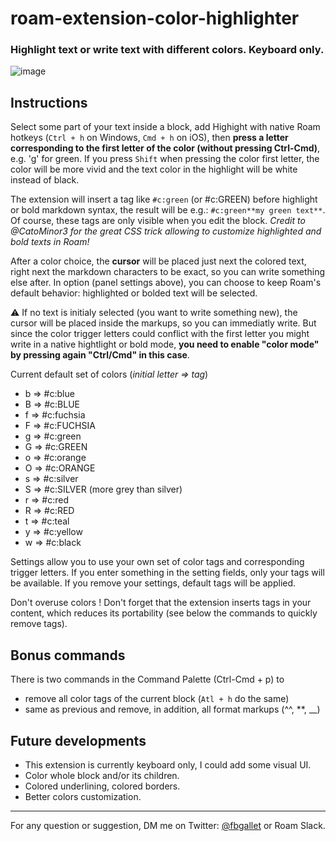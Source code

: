 # roam-extension-color-highlighter

### Highlight text or write text with different colors. Keyboard only.

![image](https://user-images.githubusercontent.com/74436347/182989132-886f244e-a37b-40fa-8010-04bdee184e16.png)

## Instructions
Select some part of your text inside a block, add Highight with native Roam hotkeys (`Ctrl + h` on Windows, `Cmd + h` on iOS), then **press a letter corresponding to the first letter of the color (without pressing Ctrl-Cmd)**, e.g. 'g' for green. If you press `Shift` when pressing the color first letter, the color will be more vivid and the text color in the highlight will be white instead of black.

The extension will insert a tag like `#c:green` (or #c:GREEN) before highlight or bold markdown syntax, the result will be e.g.: `#c:green**my green text**`. Of course, these tags are only visible when you edit the block. _Credit to @CatoMinor3 for the great CSS trick allowing to customize highlighted and bold texts in Roam!_

After a color choice, the **cursor** will be placed just next the colored text, right next the markdown characters to be exact, so you can write something else after. In option (panel settings above), you can choose to keep Roam's default behavior: highlighted or bolded text will be selected.

⚠️ If no text is initialy selected (you want to write something new), the cursor will be placed inside the markups, so you can immediatly write. But since the color trigger letters could conflict with the first letter you might write in a native hightlight or bold mode, **you need to enable "color mode" by pressing again "Ctrl/Cmd" in this case**.

Current default set of colors (_initial letter ⇒ tag_)
- b ⇒ #c:blue
- B ⇒ #c:BLUE 
- f ⇒ #c:fuchsia
- F ⇒ #c:FUCHSIA
- g ⇒ #c:green
- G ⇒ #c:GREEN
- o ⇒ #c:orange
- O ⇒ #c:ORANGE
- s ⇒ #c:silver
- S ⇒ #c:SILVER (more grey than silver)
- r ⇒ #c:red
- R ⇒ #c:RED
- t ⇒ #c:teal
- y ⇒ #c:yellow
- w ⇒ #c:black

Settings allow you to use your own set of color tags and corresponding trigger letters. If you enter something in the setting fields, only your tags will be available. If you remove your settings, default tags will be applied.

Don't overuse colors ! Don't forget that the extension inserts tags in your content, which reduces its portability (see below the commands to quickly remove tags).

## Bonus commands
There is two commands in the Command Palette (Ctrl-Cmd + p) to 
- remove all color tags of the current block (`Atl + h` do the same)
- same as previous and remove, in addition, all format markups (^^, \*\*, \_\_)

## Future developments
- This extension is currently keyboard only, I could add some visual UI.
- Color whole block and/or its children.
- Colored underlining, colored borders.
- Better colors customization.

---
For any question or suggestion, DM me on Twitter: [@fbgallet](https://twitter.com/fbgallet) or Roam Slack.
